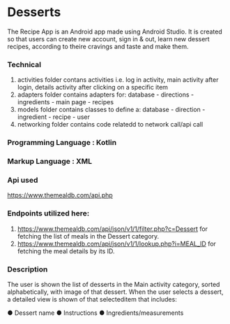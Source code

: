 # Desserts


The Recipe App is an Android app made using Android Studio. It is created so that users can create new account, sign in & out, learn new dessert recipes, according to theire cravings and taste and make them.

### Technical
1. activities folder contans activities i.e. log in activity, main activity after login, details activity after clicking on a specific item
2. adapters folder contains adapters for: database - directions - ingredients - main page - recipes
3. models folder contains classes to define a: database - direction - ingredient - recipe - user
4. networking folder contains code relatedd to network call/api call

### Programming Language : Kotlin

### Markup Language : XML
  
### Api used

https://www.themealdb.com/api.php

### Endpoints utilized here:

1. https://www.themealdb.com/api/json/v1/1/filter.php?c=Dessert for fetching the list of meals in the Dessert category.
2. https://www.themealdb.com/api/json/v1/1/lookup.php?i=MEAL_ID for fetching the meal details by its ID.

### Description

The user is shown the list of desserts in the Main activity category, sorted alphabetically, with image of that dessert. When the user selects a dessert, a detailed view is shown of that selecteditem that includes:

● Dessert name
● Instructions
● Ingredients/measurements
